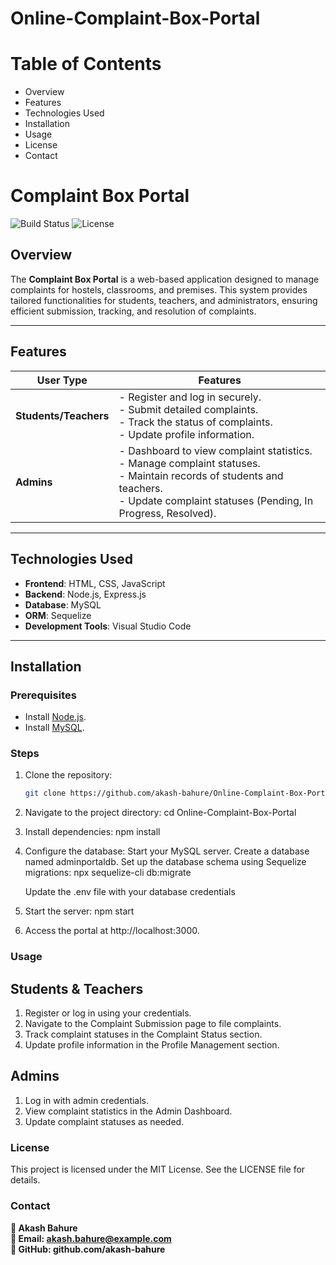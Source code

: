 # Online-Complaint-Box-Portal



# Table of Contents
- Overview
- Features
- Technologies Used
- Installation
- Usage
- License
- Contact

# **Complaint Box Portal**

![Build Status](https://img.shields.io/badge/build-passing-brightgreen) ![License](https://img.shields.io/badge/license-MIT-blue)

## **Overview**

The **Complaint Box Portal** is a web-based application designed to manage complaints for hostels, classrooms, and premises. This system provides tailored functionalities for students, teachers, and administrators, ensuring efficient submission, tracking, and resolution of complaints.

---

## **Features**

| User Type         | Features                                                                 |
|-------------------|--------------------------------------------------------------------------|
| **Students/Teachers** | - Register and log in securely.<br> - Submit detailed complaints.<br> - Track the status of complaints.<br> - Update profile information. |
| **Admins**        | - Dashboard to view complaint statistics.<br> - Manage complaint statuses.<br> - Maintain records of students and teachers.<br> - Update complaint statuses (Pending, In Progress, Resolved). |

---

## **Technologies Used**

- **Frontend**: HTML, CSS, JavaScript  
- **Backend**: Node.js, Express.js  
- **Database**: MySQL  
- **ORM**: Sequelize  
- **Development Tools**: Visual Studio Code  

---

## **Installation**

### **Prerequisites**
- Install [Node.js](https://nodejs.org/).
- Install [MySQL](https://dev.mysql.com/downloads/installer/).


### **Steps**
1. Clone the repository:
   ```bash
   git clone https://github.com/akash-bahure/Online-Complaint-Box-Portal.git

 2.  Navigate to the project directory:
    cd Online-Complaint-Box-Portal

3. Install dependencies:
    npm install

4. Configure the database:
   Start your MySQL server.
   Create a database named adminportaldb.
   Set up the database schema using Sequelize migrations:
   npx sequelize-cli db:migrate

   Update the .env file with your database credentials

5. Start the server:
   npm start 
6. Access the portal at http://localhost:3000.


### **Usage**
## Students & Teachers
1. Register or log in using your credentials.
2. Navigate to the Complaint Submission page to file complaints.
3. Track complaint statuses in the Complaint Status section.
4. Update profile information in the Profile Management section.

## Admins
1. Log in with admin credentials.
2. View complaint statistics in the Admin Dashboard.
3. Update complaint statuses as needed.


### **License**
 This project is licensed under the MIT License. See the LICENSE file for details.


### **Contact**
**👤 Akash Bahure**   <br>
**📧 Email: akash.bahure@example.com** <br>
**🔗 GitHub: github.com/akash-bahure**


